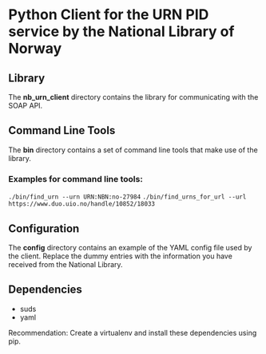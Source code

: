 Python Client for the URN PID service by the National Library of Norway
=======================================================================


Library
-------
The **nb_urn_client** directory contains the library for communicating with the SOAP API.


Command Line Tools
------------------

The **bin** directory contains a set of command line tools that make use of the library.

### Examples for command line tools:
`./bin/find_urn --urn URN:NBN:no-27984`
`./bin/find_urns_for_url --url https://www.duo.uio.no/handle/10852/18033`

Configuration
-------------

The **config** directory contains an example of the YAML config file used by the client.
Replace the dummy entries with the information you have received from the National Library.


Dependencies
------------

* suds
* yaml

Recommendation: Create a virtualenv and install these dependencies using pip.

